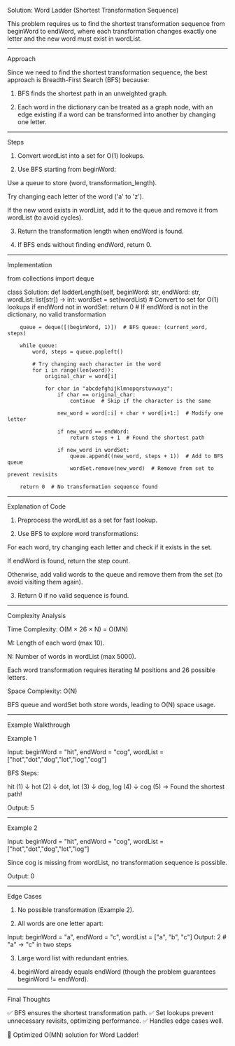 Solution: Word Ladder (Shortest Transformation Sequence)

This problem requires us to find the shortest transformation sequence from beginWord to endWord, where each transformation changes exactly one letter and the new word must exist in wordList.


---

Approach

Since we need to find the shortest transformation sequence, the best approach is Breadth-First Search (BFS) because:

1. BFS finds the shortest path in an unweighted graph.


2. Each word in the dictionary can be treated as a graph node, with an edge existing if a word can be transformed into another by changing one letter.




---

Steps

1. Convert wordList into a set for O(1) lookups.


2. Use BFS starting from beginWord:

Use a queue to store (word, transformation_length).

Try changing each letter of the word ('a' to 'z').

If the new word exists in wordList, add it to the queue and remove it from wordList (to avoid cycles).



3. Return the transformation length when endWord is found.


4. If BFS ends without finding endWord, return 0.




---

Implementation

from collections import deque

class Solution:
    def ladderLength(self, beginWord: str, endWord: str, wordList: list[str]) -> int:
        wordSet = set(wordList)  # Convert to set for O(1) lookups
        if endWord not in wordSet:
            return 0  # If endWord is not in the dictionary, no valid transformation

        queue = deque([(beginWord, 1)])  # BFS queue: (current_word, steps)
        
        while queue:
            word, steps = queue.popleft()
            
            # Try changing each character in the word
            for i in range(len(word)):
                original_char = word[i]
                
                for char in "abcdefghijklmnopqrstuvwxyz":
                    if char == original_char:
                        continue  # Skip if the character is the same
                    
                    new_word = word[:i] + char + word[i+1:]  # Modify one letter
                    
                    if new_word == endWord:
                        return steps + 1  # Found the shortest path
                    
                    if new_word in wordSet:
                        queue.append((new_word, steps + 1))  # Add to BFS queue
                        wordSet.remove(new_word)  # Remove from set to prevent revisits
        
        return 0  # No transformation sequence found


---

Explanation of Code

1. Preprocess the wordList as a set for fast lookup.


2. Use BFS to explore word transformations:

For each word, try changing each letter and check if it exists in the set.

If endWord is found, return the step count.

Otherwise, add valid words to the queue and remove them from the set (to avoid visiting them again).



3. Return 0 if no valid sequence is found.




---

Complexity Analysis

Time Complexity: O(M × 26 × N) = O(MN)

M: Length of each word (max 10).

N: Number of words in wordList (max 5000).

Each word transformation requires iterating M positions and 26 possible letters.


Space Complexity: O(N)

BFS queue and wordSet both store words, leading to O(N) space usage.




---

Example Walkthrough

Example 1

Input: beginWord = "hit", endWord = "cog", wordList = ["hot","dot","dog","lot","log","cog"]

BFS Steps:

hit (1)
↓
hot (2)
↓
dot, lot (3)
↓
dog, log (4)
↓
cog (5)  -> Found the shortest path!

Output: 5


---

Example 2

Input: beginWord = "hit", endWord = "cog", wordList = ["hot","dot","dog","lot","log"]

Since cog is missing from wordList, no transformation sequence is possible.

Output: 0


---

Edge Cases

1. No possible transformation (Example 2).


2. All words are one letter apart:

Input: beginWord = "a", endWord = "c", wordList = ["a", "b", "c"]
Output: 2  # "a" -> "c" in two steps


3. Large word list with redundant entries.


4. beginWord already equals endWord (though the problem guarantees beginWord != endWord).




---

Final Thoughts

✅ BFS ensures the shortest transformation path.
✅ Set lookups prevent unnecessary revisits, optimizing performance.
✅ Handles edge cases well.

🚀 Optimized O(MN) solution for Word Ladder!

